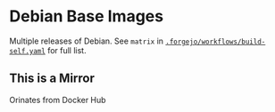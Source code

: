 # Debian Base Images

Multiple releases of Debian. See `matrix` in [`.forgejo/workflows/build-self.yaml`](.forgejo/workflows/build-self.yaml) for full list. 

## This is a Mirror

Orinates from Docker Hub